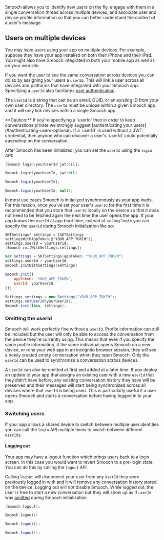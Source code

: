 Smooch allows you to identify new users on the fly, engage with them in a single conversation thread across multiple devices, and associate user and device profile information so that you can better understand the context of a user's message.

## Users on multiple devices

You may have users using your app on multiple devices. For example, suppose they have your app installed on both their iPhone and their iPad. You might also have Smooch integrated in both your mobile app as well as on your web site.

If you want the user to see the same conversation across devices you can do so by assigning your users a `userId`. This will link a user across all devices and platforms that have integrated with your Smooch app. Specifying a `userId` also facilitates [user authentication](#securing-your-users).

The `userId` is a string that can be an email, GUID, or an existing ID from your own user directory. The `userId` must be unique within a given Smooch app, and it will only link devices within a single Smooch app.

<aside class="warning">
**Caution:** If you're specifying a `userId` then in order to keep conversations private we strongly suggest [authenticating your users](#authenticating-users-optional). If a `userId` is used without a JWT credential, then anyone who can discover a user's `userId` could potentially eavesdrop on the conversation.
</aside>

After Smooch has been initialized, you can set the `userId` using the `login` API:

```objective_c
[Smooch login:yourUserId jwt:nil];
```
```swift
Smooch.login(yourUserId, jwt:nil)
```
```javascript
Smooch.login(yourUserId);
```
```java
Smooch.login(yourUserId, null);
```

In most use cases Smooch is initialized synchronously as your app loads. For this reason, once you've set your user's `userId` for the first time it is recommended that you store that `userId` locally on the device so that it does not need to be fetched again the next time the user opens the app. If your app knows the `userId` at app boot time, instead of calling `login` you can specify the `userId` during Smooch initialization like so:

```objective_c
SKTSettings* settings = [SKTSettings settingsWithAppToken:@"YOUR_APP_TOKEN"];
settings.userId = yourUserId;
[Smooch initWithSettings:settings];
```
```swift
var settings = SKTSettings(appToken: "YOUR_APP_TOKEN")
settings.userId = yourUserId
Smooch.initWithSettings(settings)
```
```javascript
Smooch.init({
    appToken: 'YOUR_APP_TOKEN',
    userId: yourUserId
});
```
```java
Settings settings = new Settings("YOUR_APP_TOKEN");
settings.setUserId(yourUserId);
Smooch.init(this, settings);
```

### Omitting the userId

Smooch will work perfectly fine without a `userId`. Profile information can still be included but the user will only be able to access the conversation from the device they're currently using. This means that even if you specify the same profile information, if the same individual opens Smooch on a new device, or runs your web app in an incognito browser session, they will see a newly created empty conversation when they open Smooch. Only the `userId` can be used to synchronize a conversation across devices.

A `userId` can also be omitted at first and added at a later time. If you deploy an update to your app that assigns an existing user with a new `userId` that they didn't have before, any existing conversation history they have will be preserved and their messages will start being synchronized across all devices where that `userId` is being used. This is particularly useful if a user opens Smooch and starts a conversation before having logged in to your app.

### Switching users

If your app allows a shared device to switch between multiple user identities you can call the `login` API multiple times to switch between different `userId`s.

#### Logging out

Your app may have a logout function which brings users back to a login screen. In this case you would want to revert Smooch to a pre-login state. You can do this by calling the `logout` API.

Calling `logout` will disconnect your user from any `userId` they were previously logged in with and it will remove any conversation history stored on the device. Logging out will *not* disable Smooch. While logged out, the user is free to start a new conversation but they will show up as if `userId` was [omitted](#omitting-the-userid) during Smooch initialization.

```objective_c
[Smooch logout];
```
```swift
Smooch.logout()
```
```javascript
Smooch.logout();
```
```java
Smooch.logout();
```
